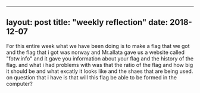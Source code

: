 ---
layout: post
title: "weekly reflection"
date: 2018-12-07
----

For this entire week what we have been doing is to make a flag that we got
and the flag that i got was norway and Mr.allata gave us a website called 
"fotw.info" and it gave you information about your flag and the history 
of the flag. and what i had problems with was that the ratio of the flag
and how big it should be and what excatly it looks like and the shaes that
are being used. on question that i have is that will this flag be able to
be formed in the computer?

